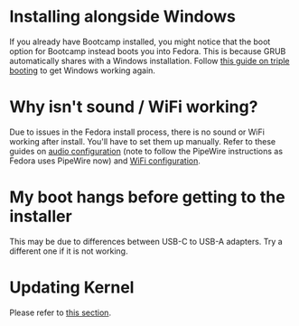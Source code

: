 # Installing alongside Windows

If you already have Bootcamp installed, you might notice that the boot option for Bootcamp instead boots you into Fedora. This is because GRUB automatically shares with a Windows installation. Follow [this guide on triple booting](https://wiki.t2linux.org/guides/windows/#if-windows-is-installed-first) to get Windows working again.

# Why isn't sound / WiFi working?

Due to issues in the Fedora install process, there is no sound or WiFi working after install. You'll have to set them up manually.
Refer to these guides on [audio configuration](https://wiki.t2linux.org/guides/audio-config) (note to follow the PipeWire instructions as Fedora uses PipeWire now) and [WiFi configuration](https://wiki.t2linux.org/guides/wifi/).

# My boot hangs before getting to the installer

This may be due to differences between USB-C to USB-A adapters. Try a different one if it is not working.

# Updating Kernel

Please refer to [this section](https://github.com/mikeeq/mbp-fedora-kernel#how-to-update-kernel-mbp).
